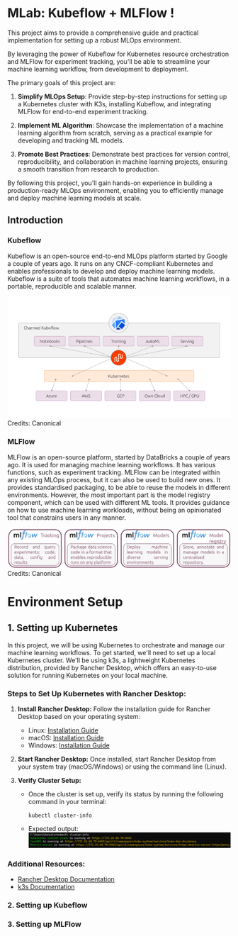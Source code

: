 # MLab: Kubeflow + MLFlow !

This project aims to provide a comprehensive guide and practical implementation for setting up a robust MLOps environment. 

By leveraging the power of Kubeflow for Kubernetes resource orchestration and MLFlow for experiment tracking, you'll be able to streamline your machine learning workflow, from development to deployment.

The primary goals of this project are:

1. **Simplify MLOps Setup**: Provide step-by-step instructions for setting up a Kubernetes cluster with K3s, installing Kubeflow, and integrating MLFlow for end-to-end experiment tracking.

2. **Implement ML Algorithm**: Showcase the implementation of a machine learning algorithm from scratch, serving as a practical example for developing and tracking ML models.

3. **Promote Best Practices**: Demonstrate best practices for version control, reproducibility, and collaboration in machine learning projects, ensuring a smooth transition from research to production.

By following this project, you'll gain hands-on experience in building a production-ready MLOps environment, enabling you to efficiently manage and deploy machine learning models at scale.

## Introduction

### Kubeflow
Kubeflow is an open-source end-to-end MLOps platform started by Google a couple of years ago. It runs on any CNCF-compliant Kubernetes and enables professionals to develop and deploy machine learning models. Kubeflow is a suite of tools that automates machine learning workflows, in a portable, reproducible and scalable manner. 

![Kubeflow architecture](./images/kubeflow.png)
Credits: Canonical


### MLFlow
MLFlow is an open-source platform, started by DataBricks a couple of years ago. It is used for managing machine learning workflows. It has various functions, such as experiment tracking. MLFlow can be integrated within any existing MLOps process, but it can also be used to build new ones. It provides standardised packaging, to be able to reuse the models in different environments. However, the most important part is the model registry component, which can be used with different ML tools. It provides guidance on how to use machine learning workloads, without being an opinionated tool that constrains users in any manner.

![MLFlow](./images/mlflow.png)
Credits: Canonical

# Environment Setup

## 1. Setting up Kubernetes
In this project, we will be using Kubernetes to orchestrate and manage our machine learning workflows. To get started, we'll need to set up a local Kubernetes cluster. We'll be using k3s, a lightweight Kubernetes distribution, provided by Rancher Desktop, which offers an easy-to-use solution for running Kubernetes on your local machine.

### Steps to Set Up Kubernetes with Rancher Desktop:
1. **Install Rancher Desktop:**
   Follow the installation guide for Rancher Desktop based on your operating system:
   - Linux: [Installation Guide](https://docs.rancherdesktop.io/getting-started/installation#windows)
   - macOS: [Installation Guide](https://docs.rancherdesktop.io/getting-started/installation#macos)
   - Windows: [Installation Guide](https://docs.rancherdesktop.io/getting-started/installation#windows)

2. **Start Rancher Desktop:**
   Once installed, start Rancher Desktop from your system tray (macOS/Windows) or using the command line (Linux).

3. **Verify Cluster Setup:**
   - Once the cluster is set up, verify its status by running the following command in your terminal:
     ```
     kubectl cluster-info
     ```
    - Expected output:
    ![kubectl cluster-info terminal output](./images/kubectl_cmd.png)


### Additional Resources:
- [Rancher Desktop Documentation](https://docs.rancherdesktop.io/)
- [k3s Documentation](https://docs.k3s.io/)

### 2. Setting up Kubeflow

### 3. Setting up MLFlow